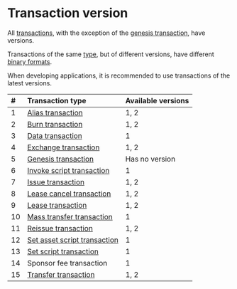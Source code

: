 # Transaction version

All [transactions](/blockchain/transaction.md), with the exception of the [genesis transaction](/blockchain/transaction-type/genesis-transaction.md), have versions.

Transactions of the same [type](/blockchain/transaction-type.md), but of different versions, have different [binary formats](/blockchain/binary-format/transaction-binary-format.md).

When developing applications, it is recommended to use transactions of the latest versions.

| # | Transaction type | Available versions |
| :--- | :--- | :--- |
| 1 | [Alias transaction](/blockchain/transaction-type/alias-transaction.md) | 1, 2 |
| 2 | [Burn transaction](/blockchain/transaction-type/burn-transaction.md) | 1, 2 |
| 3 | [Data transaction](/blockchain/transaction-type/data-transaction.md) | 1 |
| 4 | [Exchange transaction](/blockchain/transaction-type/exchange-transaction.md) | 1, 2 |
| 5 | [Genesis transaction](/blockchain/transaction-type/genesis-transaction.md) | Has no version |
| 6 | [Invoke script transaction](/blockchain/transaction-type/invoke-script-transaction.md) | 1 |
| 7 | [Issue transaction](/blockchain/transaction-type/issue-transaction.md) | 1, 2 |
| 8 | [Lease cancel transaction](/blockchain/transaction-type/lease-cancel-transaction.md) | 1, 2 |
| 9 | [Lease transaction](/blockchain/transaction-type/lease-transaction.md) | 1, 2 |
| 10 | [Mass transfer transaction](/blockchain/transaction-type/mass-transfer-transaction.md) | 1 |
| 11 | [Reissue transaction](/blockchain/transaction-type/reissue-transaction.md) | 1, 2 |
| 12 | [Set asset script transaction](/blockchain/transaction-type/set-asset-script-transaction.md) | 1 |
| 13 | [Set script transaction](/blockchain/transaction-type/set-script-transaction.md) | 1 |
| 14 | Sponsor fee transaction | 1 |
| 15 | [Transfer transaction](/blockchain/transaction-type/transfer-transaction.md) | 1, 2 |
